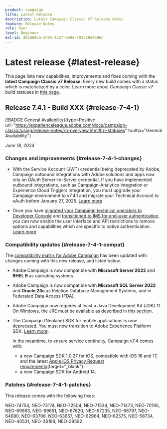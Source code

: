 ```yaml
---
product: campaign
title: Latest Release
description: Latest Campaign Classic v7 Release Notes
feature: Release Notes
role: User
level: Beginner
exl-id: d65869ca-a785-4327-8e8d-791c28e4696c
---
```

# Latest release {#latest-release}

This page lists new capabilities, improvements and fixes coming with the **latest Campaign Classic v7 Release**. Every new build comes with a status which is materialized by a color. Learn more about Campaign Classic v7 build statuses in [this page](rn-overview.md). 

## Release 7.4.1 - Build XXX {#release-7-4-1}

[!BADGE General Availability]{type=Positive url="https://experienceleague.adobe.com/docs/campaign-classic/using/release-notes/rn-overview.html#rn-statuses" tooltip="General Availability"}


_June 18, 2024_

### Changes and improvements {#release-7-4-1-changes}

* With the Service Account (JWT) credential being deprecated by Adobe, Campaign outbound integrations with Adobe solutions and apps now rely on OAuth Server-to-Server credential. If you have implemented outbound integrations, such as Campaign-Analytics integration or Experience Cloud Triggers integration, you must upgrade your Campaign environment to v7.4.1 and migrate your Technical Account to oAuth before January 27, 2025. [Learn more](../../integrations/using/oauth-technical-account.md)

* Once you have [migrated your Campaign technical operators to Developer Console](../../technotes/using/ims-migration.md) and [transitioned to IMS for end-user authentication](../../technotes/using/migrate-users-to-ims.md), you can now enable the user interface and API restrictions to remove options and capabilities which are specific to native authentication. [Learn more](../../technotes/using/impact-ims-migration.md)



### Compatibility updates {#release-7-4-1-compat}

The [compatibility matrix for Adobe Campaign](compatibility-matrix.md) has been updated with changes coming with this new release, and listed below.

* Adobe Campaign is now compatible with **Microsoft Server 2022** and **RHEL 9** as operating systems.

* Adobe Campaign is now compatible with **Microsoft SQL Server 2022** and **Oracle 23c** as Relation Database Management Systems, and in Federated Data Access (FDA).

* Adobe Campaign now requires at least a Java Development Kit (JDK) 11. On Windows, the JRE must be available as described in [this section](../../installation/using/application-server.md#jdk).

* The Campaign (Neolane) SDK for mobile applications is now deprecated. You must now transition to Adobe Experience Platform SDK. [Learn more](deprecated-features.md).
    
    In the meantime, to ensure service continuity, Campaign v7.4 comes with:
    
    * a new Campaign SDK 1.0.27 for iOS, compatible with iOS 16 and 17, and the latest [Apple iOS Privacy Request requirements](https://developer.apple.com/news/?id=r1henawx){target="_blank"}.
    * a new Campaign SDK for Android 14.


### Patches {#release-7-4-1-patches}

This release comes with the following fixes:

NEO-74754, NEO-73174, NEO-72504, NEO-71534, NEO-71473, NEO-70195, NEO-69663, NEO-69651, NEO-67620, NEO-67235, NEO-66797, NEO-64680, NEO-63706, NEO-63657, NEO-62964, NEO-62575, NEO-58734, NEO-40531, NEO-36189, NEO-29592 

